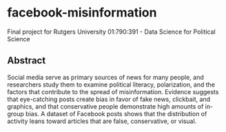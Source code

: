 # facebook-misinformation
Final project for Rutgers University 01:790:391 - Data Science for Political Science

## Abstract
Social media serve as primary sources of news for many people, and researchers study them to examine political literacy, polarization, and the factors that contribute to the spread of misinformation. Evidence suggests that eye-catching posts create bias in favor of fake news, clickbait, and graphics, and that conservative people demonstrate high amounts of in-group bias. A dataset of Facebook posts shows that the distribution of activity leans toward articles that are false, conservative, or visual.
